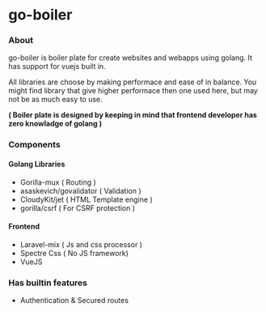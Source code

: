 # go-boiler

### About

go-boiler is boiler plate for create websites and webapps using golang. It has support for vuejs built in.

All libraries are choose by making performace and ease of in balance. You might find library that give higher performace then one used here, but may not be as much easy to use.

**( Boiler plate is designed by keeping in mind that frontend developer has zero knowladge of golang )**


### Components

#### Golang Libraries
* Gorilla-mux ( Routing )
* asaskevich/govalidator ( Validation )
* CloudyKit/jet ( HTML Template engine )
* gorilla/csrf ( For CSRF protection )

#### Frontend
* Laravel-mix ( Js and css processor )
* Spectre Css ( No JS framework)
* VueJS

### Has builtin features
* Authentication & Secured routes


